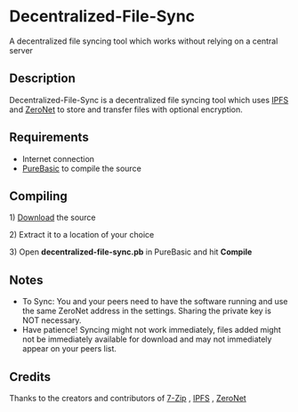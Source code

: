 # Decentralized-File-Sync
A decentralized file syncing tool which works without relying on a central server

<h2>Description</h2>
<p>Decentralized-File-Sync is a decentralized file syncing tool which uses <a href="https://ipfs.io" title="IPFS">IPFS</a> and <a href="https://zeronet.io" title="ZeroNet">ZeroNet</a> to store and transfer files with optional encryption.</p>

<h2>Requirements</h2>
<ul>
<li>Internet connection</li>
<li><a href="https://www.purebasic.com/">PureBasic</a> to compile the source</li>
</ul>

<h2>Compiling</h2>
<p> 1) <a href="https://github.com/99fk/Decentralized-File-Sync/archive/master.zip">Download</a> the source</p>
<p> 2) Extract it to a location of your choice</p>
<p> 3) Open <b>decentralized-file-sync.pb</b> in PureBasic and hit <b>Compile</b></p>

<h2>Notes</h2>

<ul>

<li>To Sync: You and your peers need to have the software running and use the same ZeroNet address in the settings. Sharing the private key is NOT necessary.</li>

<li>Have patience! Syncing might not work immediately, files added might not be immediately available for download and may not immediately appear on your peers list.</li>
</ul>

<h2>Credits</h2>

Thanks to the creators and contributors of <a href="https://www.7-zip.org" title="7-Zip">7-Zip</a> , <a href="https://www.ipfs.io" title="IPFS">IPFS</a> , <a href="https://www.zeronet.io" title="ZeroNet">ZeroNet</a>
